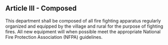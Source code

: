 ## Article III - Composed

This department shall be composed of all fire fighting apparatus regularly organized and equipped by the village and rural for the purpose of fighting fires. All new equipment will when possible meet the appropriate National Fire Protection Association (NFPA) guidelines.
